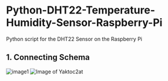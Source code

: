# Python-DHT22-Temperature-Humidity-Sensor-Raspberry-Pi
Python script for the DHT22 Sensor on the Raspberry Pi
## 1. Connecting Schema

![image1](https://tutorials-raspberrypi.de/wp-content/uploads/luftfeuchtigkeit_DHT11_Steckplatine-600x476.png)
![Image of Yaktoc2at](https://www.raspberrypi-spy.co.uk/wp-content/uploads/2012/06/Raspberry-Pi-GPIO-Layout-Model-B-Plus-rotated-2700x900.png)
